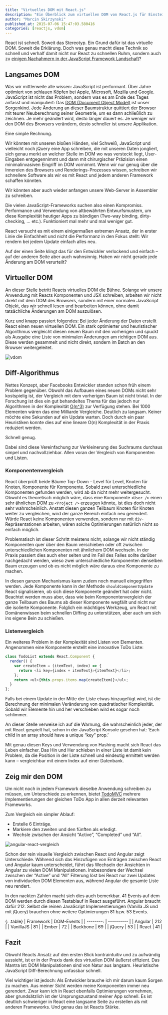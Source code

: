 ```yaml
---
title: "Virtuelles DOM mit React.js"
description: "Ein Überblick zum virtuellen DOM von React.js für Einsteiger"
author: "Marcin Skirzynski"
published_at: 2015-07-06 15:47:03.580416
categories: [reactjs, vdom]
---
```


React ist schnell. Soweit das Stereotyp. Ein Grund dafür ist das virtuelle DOM. Soweit die Erklärung. Doch was genau macht diese Technik so schnell und verhalf damit nicht nur React zu schnellen Ruhm, sondern auch zu [einigen Nachahmern in der JavaScript Framework Landschaft](https://github.com/emberjs/rfcs/pull/15)?

## Langsames DOM

Was wir mittlerweile alle wissen: JavaScript ist performant. Über Jahre optimiert von schlauen Köpfen bei Apple, Microsoft, Mozilla und Google. JavaScript ist nicht das Problem, sondern was es am Ende des Tages anfasst und manipuliert: Das [DOM (Document Object Model)](https://de.wikipedia.org/wiki/Document_Object_Model) ist unser Sorgenkind. Jede Änderung an dieser Baumstruktur quittiert der Browser mit teurer Neuberechnung seiner Geometrie, um es dann schließlich zu zeichnen. Je mehr geändert wird, desto länger dauert es. Je weniger wir den DOM des Browsers verändern, desto schneller ist unsere Applikation.

Eine simple Rechnung.

Wir könnten mit unseren bloßen Händen, viel Schweiß, JavaScript und vielleicht noch jQuery eine App schreiben, die mit unseren Daten jongliert, sich genau merkt an welcher Stelle im DOM wo was versteckt liegt, User-Eingaben entgegennimmt und dann mit chirurgischer Präzision einen minimalinvasiven Eingriff im DOM vornimmt. Wenn wir nur genug über die Innereien des Browsers und Renderings-Prozesses wissen, schreiben wir schnellere Software als wir es mit React und jedem anderen Framework schaffen könnten.

Wir könnten aber auch wieder anfangen unsere Web-Server in Assembler zu schreiben.

Die vielen JavaScript-Frameworks suchen also einen Kompromiss. Performance und Verwendung von altbewährten Entwurfsmustern, um diese Komplexität heutiger Apps zu bändigen (Two-way binding, dirty-checking, … etc.). Funktioniert mal mehr und mal weniger gut.

React versucht es mit einem einigermaßen extremen Ansatz, der in erster Linie die Einfachheit und nicht die Performanz in den Fokus stellt: Wir rendern bei jedem Update einfach alles neu.

Auf der einen Seite klingt das für den Entwickler verlockend und einfach – auf der anderen Seite aber auch wahnsinnig. Haben wir nicht gerade jede Änderung am DOM verurteilt?

## Virtueller DOM

An dieser Stelle betritt Reacts virtuelles DOM die Bühne. Solange wir unsere Anwendung mit Reacts Komponenten und JSX schreiben, arbeiten wir nicht direkt mit dem DOM des Browsers, sondern mit einer normalen JavaScript Objekt, das wir schnell lesen und bearbeiten können, ohne damit tatsächliche Änderungen am DOM auszulösen.

Kurz und knapp passiert folgendes: Bei jeder Änderung der Daten erstellt React einen neuen virtuellen DOM. Ein stark optimierter und heuristischer Algorithmus vergleicht diesen neuen Baum mit den vorherigen und spuckt als Ausgabe eine Liste von minimalen Änderungen am richtigen DOM aus. Diese werden gesammelt und nicht direkt, sondern im Batch an den Browser weitergeleitet.

![vdom](vdom.jpg)

## Diff-Algorithmus

Nettes Konzept, aber Facebooks Entwickler standen schon früh einem Problem gegenüber. Obwohl das Aufbauen eines neuen DOMs nicht sehr kostspielig ist, der Vergleich mit dem vorherigen Baum ist nicht trivial. In der Forschung ist dies ein gut behandeltes Thema für das jedoch nur Algorithmen in der Komplexität [O(n^3)](http://grfia.dlsi.ua.es/ml/algorithms/references/editsurvey_bille.pdf) zur Verfügung stehen. Bei 1000 Elementen wären das eine Milliarde Vergleiche. Deutlich zu langsam. Keiner möchte eine Sekunden auf ein Update warten. Doch durch ein paar Heuristiken konnte dies auf eine lineare O(n) Komplexität in der Praxis reduziert werden.

Schnell genug.

Dabei sind diese Vereinfachung zur Verkleinerung des Suchraums durchaus simpel und nachvollziehbar. Allen voran der Vergleich von Komponenten und Listen.

### Komponentenvergleich

React überprüft beide Bäume Top-Down – Level für Level, Knoten für Knoten, Komponente für Komponente. Sobald zwei unterschiedliche Komponenten gefunden werden, wird ab da nicht mehr weitergesucht. Obwohl es theoretisch möglich wäre, dass eine Komponente `<User />` einen sehr ähnlichen DOM zu `<Project />` erzeugen könnte, ist dies doch nicht sehr wahrscheinlich. Anstatt diesen ganzen Teilbaum Knoten für Knoten weiter zu vergleichen, wird der ganze Bereich einfach neu gerendert. Würde React keine Komponenten verwenden, sondern nur mit `div`-Repräsentationen arbeiten, wären solche Optimierungen natürlich nicht so einfach möglich.

Problematisch ist dieser Schritt meistens nicht, solange wir nicht ständig Komponenten quer über den Baum verschieben oder oft zwischen unterschiedlichen Komponenten mit ähnlichem DOM wechseln. In der Praxis passiert dies auch eher selten und im Fall des Falles sollte darüber nachgedacht werden, wieso zwei unterschiedliche Komponenten denselben Baum erzeugen und ob es nicht möglich wäre daraus eine Komponente zu machen.

In diesen ganzen Mechanismus kann zudem noch manuell eingegriffen werden. Jede Komponente kann in der Methode `shouldComponentUpdate` React signalisieren, ob sich diese Komponente geändert hat oder nicht. Beachtet werden muss aber, dass wie beim Komponentenvergleich der ganze Teilbaum des Baums ab dieser Komponente wegfällt und nicht nur die isolierte Komponente. Folglich ein mächtiges Werkzeug, um React mit Domänenwissen beim schnellen Diffing zu unterstützen, aber auch um sich ins eigene Bein zu schießen.

### Listenvergleich

Ein weiteres Problem in der Komplexität sind Listen von Elementen. Angenommen eine Komponente erstellt eine innovative ToDo Liste:

```javascript
class TodoList extends React.Component {
  render() {
    var createItem = (itemText, index) => {
      return <li key={index + itemText}>{itemText}</li>;
    };
    return <ul>{this.props.items.map(createItem)}</ul>;
  }
};
```

Falls bei einem Update in der Mitte der Liste etwas hinzugefügt wird, ist die Berechnung der minimalen Veränderung von quadratischer Komplexität. Sobald wir Elemente hin und her verschieben wird es sogar noch schlimmer.

An dieser Stelle verweise ich auf die Warnung, die wahrscheinlich jeder, der mit React gespielt hat, schon in der JavaScript Konsole gesehen hat: ‘Each child in an array should have a unique “key” prop.’

Mit genau diesen Keys und Verwendung von Hashing macht sich React das Leben einfacher. Das Hin und Her schieben in einer Liste ist damit kein Problem, da die Position in der Liste schnell und eindeutig ermittelt werden kann – vergleichbar mit einem Index auf einer Datenbank.


## Zeig mir den DOM

Um nicht noch in jedem Framework dieselbe Anwendung schreiben zu müssen, um Unterschiede zu erkennen, bietet [TodoMVC](http://todomvc.com/) mehrere Implementierungen der gleichen ToDo App in allen derzeit relevanten Frameworks.

Zum Vergleich ein simpler Ablauf:

- Erstelle 6 Einträge.
- Markiere den zweiten und den fünften als erledigt.
- Wechsle zwischen der Ansicht “Active”, “Completed” und “All”.

![angular-react-vergleich](angular-react.gif)

Schon der rein visuelle Vergleich zwischen React und Angular zeigt Unterschiede. Während sich das Hinzufügen von Einträgen zwischen React und Angular kaum unterscheidet, führt das Wechseln der Ansichten in Angular zu vielen DOM Manipulationen. Insbesondere der Wechsel zwischen der “Active” und “All” Filterung löst bei React nur zwei Updates von individuellen DOM Elementen aus, während Angular die gesamte Liste neu rendert.

In den nackten Zahlen macht sich dies auch bemerkbar. 41 Events auf dem DOM werden durch diesen Testablauf in React ausgeführt. Angular braucht dafür 212. Selbst die reinen JavaScript Implementierungen (Vanilla JS und mit jQuery) brauchen ohne weitere Optimierungen 81 bzw. 53 Events.

{: .table}
| Framework | DOM-Events |
| --------: | ---------- |
| Angular   | 212        |
| VanillaJS | 81         |
| Ember     | 72         |
| Backbone  | 69         |
| jQuery    | 53         |
| React     | 41         |

## Fazit

Obwohl Reacts Ansatz auf den ersten Blick kontraintuitiv und zu aufwändig aussieht, ist er in der Praxis dank des virtuellen DOM äußerst effizient. Das Mantra ist: DOM Manipulationen sind von Natur aus langsam. Heuristische JavaScript Diff-Berechnung unfassbar schnell.

Viel wichtiger ist jedoch: Als Entwickler brauche ich mir darum kaum Sorgen zu machen. Aus meiner Sicht werden meine Komponenten immer neu gerendert. Zwar kann ich in React ebenfalls Optimierungen vornehmen, aber grundsätzlich ist der Ursprungszustand meiner App schnell. Es ist deutlich schwieriger in React eine langsame Seite zu erstellen als mit anderen Frameworks. Und genau das ist Reacts Stärke.
